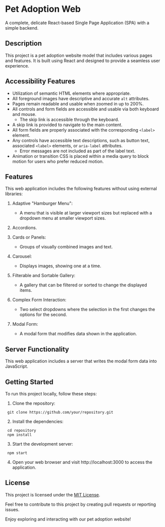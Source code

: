 # Pet Adoption Web

A complete, delicate React-based Single Page Application (SPA) with a simple backend.

## Description

This project is a pet adoption website model that includes various pages and features. It is built using React and designed to provide a seamless user experience.

## Accessibility Features

- Utilization of semantic HTML elements where appropriate.
- All foreground images have descriptive and accurate `alt` attributes.
- Pages remain readable and usable when zoomed in up to 200%.
- All controls and form fields are accessible and usable via both keyboard and mouse.
  - The skip link is accessible through the keyboard.
- A skip link is provided to navigate to the main content.
- All form fields are properly associated with the corresponding `<label>` element.
- Any controls have accessible text descriptions, such as button text, associated `<label>` elements, or `aria-label` attributes.
  - Error messages are not included as part of the label text.
- Animation or transition CSS is placed within a media query to block motion for users who prefer reduced motion.

## Features

This web application includes the following features without using external libraries:

1. Adaptive "Hamburger Menu":
   - A menu that is visible at larger viewport sizes but replaced with a dropdown menu at smaller viewport sizes.

2. Accordions.

3. Cards or Panels:
   - Groups of visually combined images and text.

4. Carousel:
   - Displays images, showing one at a time.

5. Filterable and Sortable Gallery:
   - A gallery that can be filtered or sorted to change the displayed items.

6. Complex Form Interaction:
   - Two select dropdowns where the selection in the first changes the options for the second.

7. Modal Form:
   - A modal form that modifies data shown in the application.

## Server Functionality

This web application includes a server that writes the modal form data into JavaScript.

## Getting Started

To run this project locally, follow these steps:

1. Clone the repository:

  ```
   git clone https://github.com/your/repository.git
  ```

2. Install the dependencies:
```
 cd repository
 npm install
```

3. Start the development server:
```
 npm start
```

4. Open your web browser and visit http://localhost:3000 to access the application.

## License

This project is licensed under the [MIT License](LICENSE).

Feel free to contribute to this project by creating pull requests or reporting issues.

Enjoy exploring and interacting with our pet adoption website!
